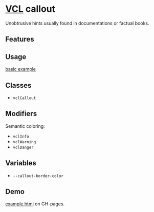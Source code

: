 # [VCL](https://github.com/vcl/doc) callout

Unobtrusive hints usually found in documentations or factual books.

## Features

## Usage

[basic example](/demo/example.html)

## Classes

- `vclCallout`

## Modifiers

Semantic coloring:

- `vclInfo`
- `vclWarning`
- `vclDanger`

## Variables

- `--callout-border-color`

## Demo

[example.html](/demo/example.html) on GH-pages.
